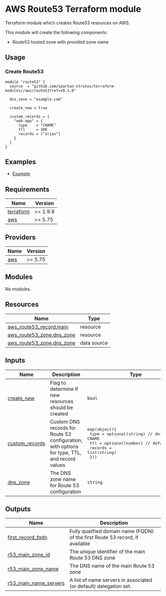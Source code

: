 # AWS Route53 Terraform module
Terraform module which creates Route53 resources on AWS.

This module will create the following components:
- Route53 hosted zone with provided zone name

## Usage
### Create Route53
```hcl
module "route53" {
  source  = "github.com/spartan-stratos/terraform-modules//aws/route53?ref=v0.1.0"

  dns_zone = "example.com"

  create_new = true

  custom_records = {
    "web-app" = {
      type    = "CNAME"
      ttl     = 300
      records = ["alias"]
    }
  }
}
```

## Examples
- [Example](./examples/complete/)

<!-- BEGIN_TF_DOCS -->
## Requirements

| Name | Version  |
|------|----------|
| <a name="requirement_terraform"></a> [terraform](#requirement\_terraform) | >= 1.9.8 |
| <a name="requirement_aws"></a> [aws](#requirement\_aws) | \>= 5.75 |

## Providers

| Name | Version  |
|------|----------|
| <a name="provider_aws"></a> [aws](#provider\_aws) | \>= 5.75 |

## Modules

No modules.

## Resources

| Name | Type |
|------|------|
| [aws_route53_record.main](https://registry.terraform.io/providers/hashicorp/aws/latest/docs/resources/route53_record) | resource |
| [aws_route53_zone.dns_zone](https://registry.terraform.io/providers/hashicorp/aws/latest/docs/resources/route53_zone) | resource |
| [aws_route53_zone.dns_zone](https://registry.terraform.io/providers/hashicorp/aws/latest/docs/data-sources/route53_zone) | data source |

## Inputs

| Name | Description | Type | Default | Required |
|------|-------------|------|---------|:--------:|
| <a name="input_create_new"></a> [create\_new](#input\_create\_new) | Flag to determine if new resources should be created | `bool` | `false` | no |
| <a name="input_custom_records"></a> [custom\_records](#input\_custom\_records) | Custom DNS records for Route 53 configuration, with options for type, TTL, and record values | <pre>map(object({<br/>    type    = optional(string) // default: CNAME<br/>    ttl     = optional(number) // default: 3600<br/>    records = list(string)<br/>  }))</pre> | `{}` | no |
| <a name="input_dns_zone"></a> [dns\_zone](#input\_dns\_zone) | The DNS zone name for Route 53 configuration | `string` | n/a | yes |

## Outputs

| Name | Description |
|------|-------------|
| <a name="output_first_record_fqdn"></a> [first\_record\_fqdn](#output\_first\_record\_fqdn) | Fully qualified domain name (FQDN) of the first Route 53 record, if available |
| <a name="output_r53_main_zone_id"></a> [r53\_main\_zone\_id](#output\_r53\_main\_zone\_id) | The unique identifier of the main Route 53 DNS zone |
| <a name="output_r53_main_zone_name"></a> [r53\_main\_zone\_name](#output\_r53\_main\_zone\_name) | The DNS name of the main Route 53 zone |
| <a name="output_r53_main_name_servers"></a> [r53\_main\_name\_servers](#output\_r53\_main\_name\_servers) | A list of name servers in associated (or default) delegation set. |
<!-- END_TF_DOCS -->